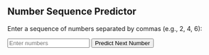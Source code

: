 <!DOCTYPE html>
<html lang="en">
<head>
<meta charset="UTF-8">
<title>Number Predictor</title>
</head>
<body>
<h2>Number Sequence Predictor</h2>
<p>Enter a sequence of numbers separated by commas (e.g., 2, 4, 6):</p>
<input type="text" id="numberInput" placeholder="Enter numbers">
<button onclick="predictNext()">Predict Next Number</button>
<h3 id="result"></h3>

<script>
function predictNext() {
const input = document.getElementById("numberInput").value;
const numbers = input.split(',').map(num => parseFloat(num.trim()));

if (numbers.length < 2 || numbers.some(isNaN)) {
document.getElementById("result").innerText = "Please enter at least two valid numbers.";
return;
}

// Try to detect a pattern (assumes arithmetic sequence)
const diffs = [];
for (let i = 1; i < numbers.length; i++) {
diffs.push(numbers[i] - numbers[i - 1]);
}

const avgDiff = diffs.reduce((a, b) => a + b, 0) / diffs.length;
const next = numbers[numbers.length - 1] + avgDiff;

document.getElementById("result").innerText = `Predicted next number: ${next}`;
}
</script>
</body>
</html>
